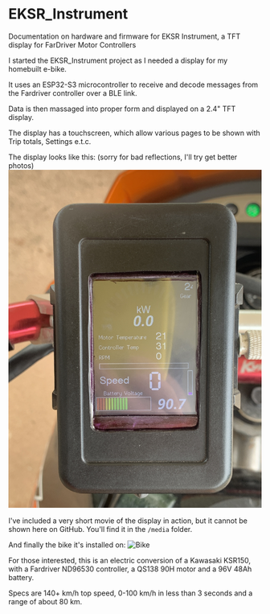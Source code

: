 # EKSR_Instrument

Documentation on hardware and firmware for EKSR Instrument, a TFT display for FarDriver Motor Controllers


I started the EKSR_Instrument project as I needed a display for my homebuilt e-bike.

It uses an ESP32-S3 microcontroller to receive and decode messages from the Fardriver controller over a BLE link.

Data is then massaged into proper form and displayed on a 2.4" TFT display.

The display has a touchscreen, which allow various pages to be shown with Trip totals, Settings e.t.c.

The display looks like this: (sorry for bad reflections, I'll try get better photos)
![Display](/media/EKSR_display.jpg)


I've included a very short movie of the display in action, but it cannot be shown here on GitHub. You'll find it in the `/media` folder.


And finally the bike it's installed on:
![Bike](/media/EKSR_bike.jpg)

For those interested, this is an electric conversion of a Kawasaki KSR150, with a Fardriver ND96530 controller, a QS138 90H motor and a 96V 48Ah battery.

Specs are 140+ km/h top speed, 0-100 km/h in less than 3 seconds and a range of about 80 km.
